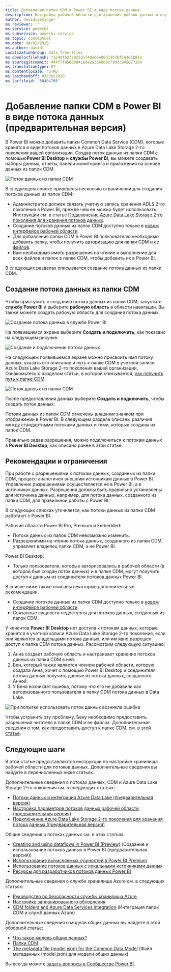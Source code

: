 ```yaml
---
title: Добавление папки CDM в Power BI в виде потока данных
description: Настройка рабочей области для хранения файлов данных и определения потока данных в Azure Data Lake Storage 2-го поколения
author: davidiseminger
ms.reviewer: ''
ms.service: powerbi
ms.subservice: powerbi-service
ms.topic: conceptual
ms.date: 04/02/2019
ms.author: davidi
LocalizationGroup: Data from files
ms.openlocfilehash: f1e48fb2f20c531f4dc66e86d13b76f54165b81c
ms.sourcegitcommit: 444f7fe5068841ede2a366d60c79dcc9420772d4
ms.translationtype: HT
ms.contentlocale: ru-RU
ms.lasthandoff: 03/30/2020
ms.locfileid: "80404766"
---
```

# <a name="add-a-cdm-folder-to-power-bi-as-a-dataflow-preview"></a>Добавление папки CDM в Power BI в виде потока данных (предварительная версия)

В Power BI можно добавить папки Common Data Service (CDM), которые хранятся в виде потоков данных в Azure Data Lake Storage 2-го поколения вашей организации. Создав поток данных из папки CDM с помощью**Power BI Desktop** и **службы Power BI**, вы можете создавать наборы данных, отчеты, панели мониторинга и приложения на основе данных из папок CDM.

![Поток данных из папки CDM](media/service-dataflows-add-cdm-folder/dataflow-from-cdm-folder_01.jpg)

В следующем списке приведены несколько ограничений для создания потоков данных из папок CDM:

* Администратор должен связать учетную запись хранения ADLS 2-го поколения в Power BI, прежде чем ее можно будет использовать. Инструкции см. в статье [Подключение Azure Data Lake Storage 2-го поколения для хранения потоков данных](service-dataflows-connect-azure-data-lake-storage-gen2.md).
* Создание потоков данных из папок CDM доступно *только* в [новом интерфейсе рабочей области](service-create-the-new-workspaces.md). 
* Для добавления папки CDM в Power BI пользователю необходимо добавить папку, чтобы получить [авторизацию для папки CDM и ее файлов](https://go.microsoft.com/fwlink/?linkid=2029121).
* Вам необходимо иметь разрешения на чтение и выполнение для всех файлов и папок в папке CDM, чтобы добавить их в Power BI.

В следующих разделах описывается создание потока данных из папки CDM.

## <a name="create-a-dataflow-from-a-cdm-folder"></a>Создание потока данных из папки CDM

Чтобы приступить к созданию потока данных из папки CDM, запустите **службу Power BI** и выберите **рабочую область** в области навигации. Вы также можете создать рабочую область для создания потока данных.

![Создание потока данных в службе Power BI](media/service-dataflows-add-cdm-folder/dataflow-from-cdm-folder_02.jpg)

На появившемся экране выберите **Создать и подключить**, как показано на следующем рисунке.

![Создание и подключение потока данных](media/service-dataflows-add-cdm-folder/dataflow-from-cdm-folder_03.jpg)

На следующем появившемся экране можно присвоить имя потоку данных, указать его описание и путь к папке CDM в учетной записи Azure Data Lake Storage 2-го поколения вашей организации. Ознакомьтесь с разделом статьи, в которой описывается, [как получить путь к папке CDM](service-dataflows-configure-workspace-storage-settings.md#get-the-uri-of-stored-dataflow-files). 

![Поток данных из папки CDM](media/service-dataflows-add-cdm-folder/dataflow-from-cdm-folder_01.jpg)

После предоставления данных выберите **Создать и подключить**, чтобы создать поток данных.

Потоки данных из папок CDM отмечены *внешним* значком при отображении в Power BI. В следующем разделе описаны различия между стандартными потоками данных и теми, которые созданы из папок CDM.

Правильно задав разрешения, можно подключиться к потокам данных в **Power BI Desktop**, как описано ранее в этой статье.


## <a name="considerations-and-limitations"></a>Рекомендации и ограничения

При работе с разрешениями к потокам данных, созданных из папки CDM, процесс аналогичен внешним источникам данных в Power BI. Управление разрешениями осуществляется не в Power BI, а в источниках данных. Разрешения должны быть правильно установлены для источника данных, например, для потока данных, созданного из папки CDM, для правильной работы с Power BI.

В следующих списках уточняется, как потоки данных из папки CDM работают с Power BI.

Рабочие области Power BI Pro, Premium и Embedded:
* Потоки данных из папок CDM невозможно изменить.
* Разрешениями на чтение потока данных, созданного из папки CDM, управляет владелец папки CDM, а не Power BI.

Power BI Desktop:
* Только пользователи, которые авторизовались в рабочей области (в которой был создан поток данных) и в папке CDM, могут получить доступ к данным из соединителя потоков данных Power BI.


В списке ниже также описаны некоторые дополнительные рекомендации.

* Создание потоков данных из папки CDM доступно *только* в [новом интерфейсе рабочей области](service-create-the-new-workspaces.md).
* Связанные сущности недоступны для потоков данных, созданных из папок CDM.


У клиентов **Power BI Desktop** нет доступа к потокам данных, которые хранятся в учетной записи Azure Data Lake Storage 2-го поколения, если они являются владельцами потока данных, или им явно разрешен доступ к папке CDM потока данных. Рассмотрим следующую ситуацию:

1.    Анна создает рабочую область и настраивает хранение потоков данных из папки CDM в ней.
2.    Бен, который также является членом рабочей области, которую создала Анна, хочет с помощью Power BI Desktop и соединителя потока данных получить данные из потока данных, созданного Анной.
3.    У Бена возникает ошибка, потому что его не добавили как авторизованного пользователя в папку CDM потока данных в Data Lake.

  ![При попытке использовать поток данных возникла ошибка](media/service-dataflows-configure-workspace-storage-settings/dataflow-storage-settings_08.jpg)

Чтобы устранить эту проблему, Бену необходимо предоставить разрешения читателя в папке CDM и ее файлах. Дополнительные сведения о том, как предоставить доступ к папке CDM, см. в [этой статье](https://go.microsoft.com/fwlink/?linkid=2029121).


## <a name="next-steps"></a>Следующие шаги

В этой статье предоставляются инструкции по настройке хранилища рабочей области для потоков данных. Дополнительные сведения вы найдете в перечисленных ниже статьях.

Дополнительные сведения о потоках данных, CDM и Azure Data Lake Storage 2-го поколения см. в следующих статьях:

* [Потоки данных и интеграция Azure Data Lake (предварительная версия)](service-dataflows-azure-data-lake-integration.md)
* [Настройка параметров потоков данных рабочей области (предварительная версия)](service-dataflows-configure-workspace-storage-settings.md)
* [Подключение Azure Data Lake Storage 2-го поколения для хранения потока данных (предварительная версия)](service-dataflows-connect-azure-data-lake-storage-gen2.md)

Общие сведения о потоках данных см. в этих статьях:

* [Creating and using dataflows in Power BI (Preview)](service-dataflows-create-use.md) (Создание и использование потоков данных в Power BI (предварительная версия))
* [Использование вычисляемых сущностей в Power BI Premium](service-dataflows-computed-entities-premium.md)
* [Использование потоков данных с локальными источниками данных](service-dataflows-on-premises-gateways.md)
* [Ресурсы для разработчиков потоков данных Power BI](service-dataflows-developer-resources.md)

Дополнительные сведения о службе хранилища Azure см. в следующих статьях:
* [Руководство по безопасности службы хранилища Azure](https://docs.microsoft.com/azure/storage/common/storage-security-guide)
* [Настройка запланированного обновления](refresh-scheduled-refresh.md)
* [CDM folders and Azure Data Services integration](https://aka.ms/cdmadstutorial) (Интеграция папок CDM и служб данных Azure)

Дополнительные сведения о модели общих данных вы найдете в этой обзорной статье:
* [Что такое модель общих данных?](https://docs.microsoft.com/powerapps/common-data-model/overview)
* [Папки CDM](https://go.microsoft.com/fwlink/?linkid=2045304)
* [The metadata file (model.json) for the Common Data Model](https://go.microsoft.com/fwlink/?linkid=2045521) (Файл метаданных (model.json) для модели общих данных)

Вы всегда можете [задать вопросы в Сообществе Power BI](https://community.powerbi.com/).

